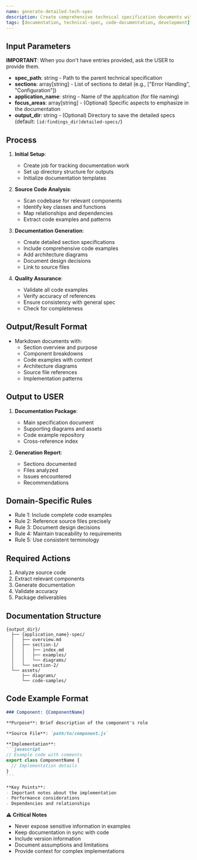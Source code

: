 ```yaml
---
name: generate-detailed-tech-spec
description: Create comprehensive technical specification documents with code examples and source references from a general technical specification.
tags: [documentation, technical-spec, code-documentation, development]
---
```


## Input Parameters
**IMPORTANT**: When you don't have entries provided, ask the USER to provide them.
- **spec_path**: string - Path to the parent technical specification
- **sections**: array[string] - List of sections to detail (e.g., ["Error Handling", "Configuration"])
- **application_name**: string - Name of the application (for file naming)
- **focus_areas**: array[string] - (Optional) Specific aspects to emphasize in the documentation
- **output_dir**: string - (Optional) Directory to save the detailed specs (default: `[id:findings_dir]detailed-specs/`)

## Process

1. **Initial Setup**:
   - Create job for tracking documentation work
   - Set up directory structure for outputs
   - Initialize documentation templates

2. **Source Code Analysis**:
   - Scan codebase for relevant components
   - Identify key classes and functions
   - Map relationships and dependencies
   - Extract code examples and patterns

3. **Documentation Generation**:
   - Create detailed section specifications
   - Include comprehensive code examples
   - Add architecture diagrams
   - Document design decisions
   - Link to source files

4. **Quality Assurance**:
   - Validate all code examples
   - Verify accuracy of references
   - Ensure consistency with general spec
   - Check for completeness

## Output/Result Format
- Markdown documents with:
  - Section overview and purpose
  - Component breakdowns
  - Code examples with context
  - Architecture diagrams
  - Source file references
  - Implementation patterns

## Output to USER
1. **Documentation Package**:
   - Main specification document
   - Supporting diagrams and assets
   - Code example repository
   - Cross-reference index

2. **Generation Report**:
   - Sections documented
   - Files analyzed
   - Issues encountered
   - Recommendations

## Domain-Specific Rules
- Rule 1: Include complete code examples
- Rule 2: Reference source files precisely
- Rule 3: Document design decisions
- Rule 4: Maintain traceability to requirements
- Rule 5: Use consistent terminology

## Required Actions
1. Analyze source code
2. Extract relevant components
3. Generate documentation
4. Validate accuracy
5. Package deliverables

## Documentation Structure
```
{output_dir}/
  ├── {application_name}-spec/
  │   ├── overview.md
  │   ├── section-1/
  │   │   ├── index.md
  │   │   ├── examples/
  │   │   └── diagrams/
  │   └── section-2/
  └── assets/
      ├── diagrams/
      └── code-samples/
```

## Code Example Format
````markdown
### Component: {ComponentName}

**Purpose**: Brief description of the component's role

**Source File**: `path/to/component.js`

**Implementation**:
```javascript
// Example code with comments
export class ComponentName {
  // Implementation details
}
```

**Key Points**:
- Important notes about the implementation
- Performance considerations
- Dependencies and relationships
````

⚠️ **Critical Notes**
- Never expose sensitive information in examples
- Keep documentation in sync with code
- Include version information
- Document assumptions and limitations
- Provide context for complex implementations
